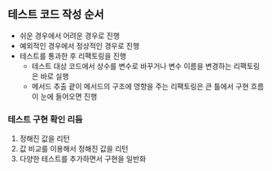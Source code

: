 ##  테스트 코드 작성 순서

* 쉬운 경우에서 어려운 경우로 진행
* 예외적인 경우에서 정상적인 경우로 진행
* 테스트를 통과한 후 리팩토링을 진행
  * 테스트 대상 코드에서 상수를 변수로 바꾸거나 변수 이름을 변경하는 리팩토링은 바로 실행
  * 메서드 추출 괕이 메서드의 구조에 영향을 주는 리팩토링은 큰 틀에서 구현 흐름이 눈에 들어오면 진행

###  테스트 구현 확인 리듬

1. 정해진 값을 리턴
2. 값 비교를 이용해서 정해진 값을 리턴
3. 다양한 테스트를 추가하면서 구현을 일반화